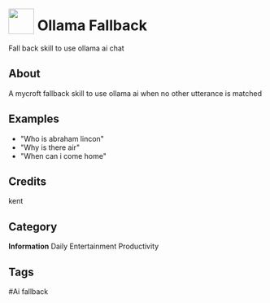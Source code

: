 # <img src="https://raw.githack.com/FortAwesome/Font-Awesome/master/svgs/solid/robot.svg" card_color="#00AA00" width="50" height="50" style="vertical-align:bottom"/> Ollama Fallback
Fall back skill to use ollama ai chat

## About
A mycroft fallback skill to use ollama ai when no other utterance is matched

## Examples
* "Who is abraham lincon"
* "Why is there air"
* "When can i come home"

## Credits
kent

## Category
**Information**
Daily
Entertainment
Productivity

## Tags
#Ai fallback

